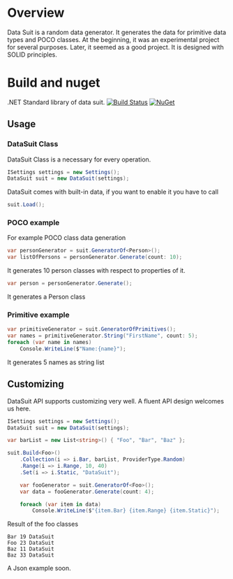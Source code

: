 # Overview

Data Suit is a random data generator. It generates the data for primitive data types and POCO classes. At the beginning, it was an experimental project for several purposes. Later, it seemed as a good project. It is designed with SOLID principles.




# Build and nuget

.NET Standard library of data suit. [![Build Status](https://travis-ci.org/DataSuit/DataSuit.svg?branch=master)](https://travis-ci.org/DataSuit/DataSuit) [![NuGet](https://img.shields.io/nuget/v/DataSuit.svg)](https://www.nuget.org/packages/DataSuit/)


## Usage

### DataSuit Class
DataSuit Class is a necessary for every operation.

```csharp
ISettings settings = new Settings();
DataSuit suit = new DataSuit(settings);
```

DataSuit comes with built-in data, if you want to enable it you have to call

```csharp
suit.Load();
```

### POCO example
For example POCO class data generation

```csharp
var personGenerator = suit.GeneratorOf<Person>();
var listOfPersons = personGenerator.Generate(count: 10);
```
It generates 10 person classes with respect to properties of it.

```csharp
var person = personGenerator.Generate();
```

It generates a Person class


### Primitive example

```csharp
var primitiveGenerator = suit.GeneratorOfPrimitives();
var names = primitiveGenerator.String("FirstName", count: 5);
foreach (var name in names)
    Console.WriteLine($"Name:{name}");
```
It generates 5 names as string list


## Customizing
DataSuit API supports customizing very well. A fluent API design welcomes us here.

```csharp
ISettings settings = new Settings();
DataSuit suit = new DataSuit(settings);

var barList = new List<string>() { "Foo", "Bar", "Baz" };

suit.Build<Foo>()
    .Collection(i => i.Bar, barList, ProviderType.Random)
    .Range(i => i.Range, 10, 40)
    .Set(i => i.Static, "DataSuit");

    var fooGenerator = suit.GeneratorOf<Foo>();
    var data = fooGenerator.Generate(count: 4);

    foreach (var item in data)
        Console.WriteLine($"{item.Bar} {item.Range} {item.Static}");
```

Result of the foo classes
```
Bar 19 DataSuit
Foo 23 DataSuit
Baz 11 DataSuit
Baz 33 DataSuit
```

A Json example soon.




